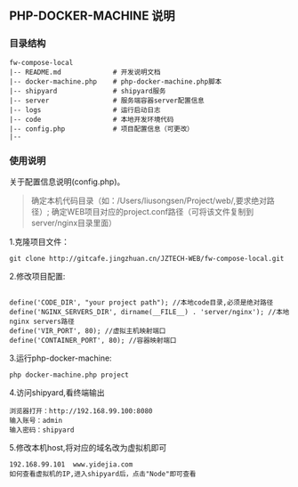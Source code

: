 ## PHP-DOCKER-MACHINE 说明

### 目录结构

```
fw-compose-local
|-- README.md             # 开发说明文档
|-- docker-machine.php    # php-docker-machine.php脚本
|-- shipyard              # shipyard服务
|-- server                # 服务端容器server配置信息
|-- logs                  # 运行启动日志
|-- code                  # 本地开发环境代码
|-- config.php            # 项目配置信息（可更改）
|--
```

### 使用说明

关于配置信息说明(config.php)。

> 确定本机代码目录（如：/Users/liusongsen/Project/web/,要求绝对路径）;
> 确定WEB项目对应的project.conf路径（可将该文件复制到server/nginx目录里面）

1.克隆项目文件：

```
git clone http://gitcafe.jingzhuan.cn/JZTECH-WEB/fw-compose-local.git

```

2.修改项目配置:

```

define('CODE_DIR', "your project path"); //本地code目录,必须是绝对路径
define('NGINX_SERVERS_DIR', dirname(__FILE__) . 'server/nginx'); //本地nginx servers路径
define('VIR_PORT', 80); //虚拟主机映射端口
define('CONTAINER_PORT', 80); //容器映射端口

```

3.运行php-docker-machine:

```
php docker-machine.php project
```

4.访问shipyard,看终端输出

```
浏览器打开：http://192.168.99.100:8080
输入账号：admin
输入密码：shipyard
```

5.修改本机host,将对应的域名改为虚拟机即可

```
192.168.99.101  www.yidejia.com
如何查看虚拟机的IP,进入shipyard后，点击"Node"即可查看
```
